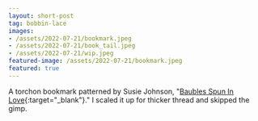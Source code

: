 ```yaml
---
layout: short-post
tag: bobbin-lace
images:
- /assets/2022-07-21/bookmark.jpeg
- /assets/2022-07-21/book_tail.jpeg
- /assets/2022-07-21/wip.jpeg
featured-image: /assets/2022-07-21/bookmark.jpeg
featured: true
---
```

A torchon bookmark patterned by Susie Johnson<!--more-->, "[Baubles Spun In Love](http://www.lacemakersofillinois.org/PDF/Baubles%20Spun%20in%20Love.pdf){:target="_blank"}." I scaled it up for thicker thread and skipped the gimp. 



